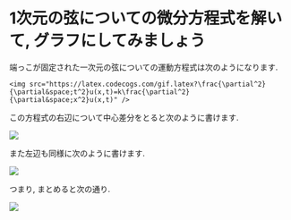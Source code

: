 # 1次元の弦についての微分方程式を解いて, グラフにしてみましょう

端っこが固定された一次元の弦についての運動方程式は次のようになります.

```
<img src="https://latex.codecogs.com/gif.latex?\frac{\partial^2}{\partial&space;t^2}u(x,t)=k\frac{\partial^2}{\partial&space;x^2}u(x,t)" />
```

この方程式の右辺について中心差分をとると次のように書けます.

<img src="https://latex.codecogs.com/gif.latex?(R.H.S)\approx&space;k\frac{U(x-\Delta&space;x,t)-2u(x,t)+u(x+\Delta&space;x,t)}{\Delta&space;x^2}" />

また左辺も同様に次のように書けます.

<img src="https://latex.codecogs.com/gif.latex?(L.H.S)\approx&space;k\frac{U(x,t-\Delta&space;t)-2u(x,t)+u(x,t+\Delta&space;t)}{\Delta&space;t^2}" />

つまり, まとめると次の通り.

<img src="https://latex.codecogs.com/gif.latex?u(x,t+\Delta&space;t)\approx&space;2u(x,t)-u(x,t-\Delta&space;t)+\frac{\Delta&space;t^2k}{\Delta&space;x^2}\frac{U(x+\Delta&space;x,t)-2u(x,t)+u(x+\Delta&space;x,t)}{\Delta&space;x^2}" />
